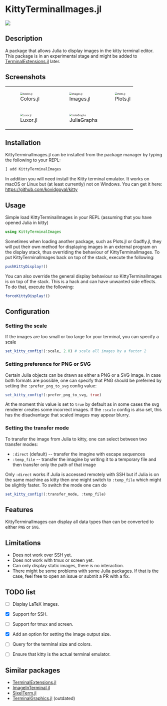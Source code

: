 # KittyTerminalImages.jl
![](https://img.shields.io/badge/lifecycle-experimental-orange.svg)

## Description
A package that allows Julia to display images in the kitty terminal editor. This package is in an experimental stage and might
be added to [TerminalExtensions.jl](https://github.com/Keno/TerminalExtensions.jl) later.

## Screenshots
| | | |
| ------------------------------------------------------------ | ------------------------------------------------------------ | ------------------------------------------------------------ |
| <figure><img src="https://github.com/simonschoelly/KittyTerminalImages.jl/blob/master/screenshots/screenshot-colors.png" alt="Colors.jl" style="zoom:50%;" /><figcaption>Colors.jl</figcaption></figure> | <figure><img src="https://github.com/simonschoelly/KittyTerminalImages.jl/blob/master/screenshots/screenshot-images.png" alt="Images.jl" style="zoom:50%;" /><figcaption>Images.jl</figcaption></figure> | <img src="https://github.com/simonschoelly/KittyTerminalImages.jl/blob/master/screenshots/screenshot-plots.png" alt="Plots.jl" style="zoom:50%;" /><figcaption>Plots.jl</figcaption></figure> |
| <figure><img src="https://github.com/simonschoelly/KittyTerminalImages.jl/blob/master/screenshots/screenshot-luxor.png" alt="Luxor.jl" style="zoom:50%;" /><figcaption>Luxor.jl</figcaption></figure> | <figure><img src="https://github.com/simonschoelly/KittyTerminalImages.jl/blob/master/screenshots/screenshot-juliagraphs.png" alt="JuliaGraphs" style="zoom:50%;" /><figcaption>JuliaGraphs</figcaption></figure> |                                                              |



## Installation
KittyTerminalImages.jl can be installed from the package manager by typing the following to your REPL:
```julia
] add KittyTerminalImages
```
In addition you will need install the Kitty terminal emulator. It works on macOS or Linux but (at least currently) not on Windows. You can get it here: https://github.com/kovidgoyal/kitty


## Usage
Simple load KittyTerminalImages in your REPL (assuming that you have opened Julia in kitty)
```julia
using KittyTerminalImages
```
Sometimes when loading another package, such as Plots.jl or Gadfly.jl, they will put their own method for displaying images 
in an external program on the display stack, thus overriding the behaviour of KittyTerminalImages. To put KittyTerminalImages back
on top of the stack, execute the following:
```julia
pushKittyDisplay!()
```
You can also override the general display behaviour so KittyTerminalImages is on top of the stack. This is a hack and can have
unwanted side effects. To do that, execute the following:
```julia
forceKittyDisplay!()
```

## Configuration

### Setting the scale
If the images are too small or too large for your terminal,
you can specify a scale
```julia
set_kitty_config!(:scale, 2.0) # scale all images by a factor 2
```

### Setting preference for PNG or SVG
Certain Julia objects can be drawn as either a PNG or a SVG image. In case both formats are possible,
one can specify that PNG should be preferred by setting the ``:prefer_png_to_svg`` config value:
```julia
set_kitty_config!(:prefer_png_to_svg, true)
```
At the moment this value is set to `true` by default as in some cases the svg renderer creates some incorrect images.
If the `:scale` config is also set, this has the disadvantage that scaled images may appear blurry.

### Setting the transfer mode
To transfer the image from Julia to kitty, one can select between two transfer modes:
* `:direct` (default) -- transfer the imagine with escape sequences
* `:temp_file` -- transfer the imagine by writing it to a temporary file and then transfer only the path of that image

Only `:direct` works if Julia is accessed remotely with SSH but if Julia is on the same machine as kitty then one might switch to `:temp_file` which might be slightly faster.
To switch the mode one can do
```julia
set_kitty_config!(:transfer_mode, :temp_file)
```

## Features
KittyTerminalImages can display all data types than can be converted to either `PNG` or `SVG`.

## Limitations
* Does not work over SSH yet.
* Does not work with tmux or screen yet.
* Can only display static images, there is no interaction.
* There might be some problems with some Julia packages. If that is the case, feel free to open an issue or submit a PR with a fix.

## TODO list
- [ ] Display LaTeX images.
- [X] Support for SSH.
- [ ] Support for tmux and screen.
- [x] Add an option for setting the image output size.
- [ ] Query for the terminal size and colors.
- [ ] Ensure that kitty is the actual terminal emulator.


## Similar packages
* [TerminalExtensions.jl](https://github.com/Keno/TerminalExtensions.jl)
* [ImageInTerminal.jl](https://github.com/JuliaImages/ImageInTerminal.jl)
* [SixelTerm.jl](https://github.com/tshort/SixelTerm.jl)
* [TerminalGraphics.jl](https://github.com/m-j-w/TerminalGraphics.jl) (outdated)
